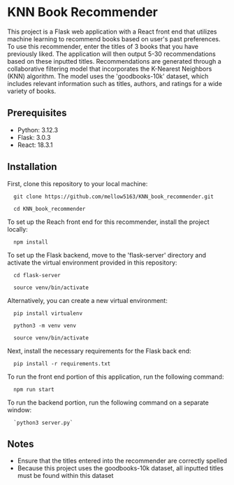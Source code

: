 # KNN Book Recommender

This project is a Flask web application with a React front end that utilizes machine learning to recommend books based on user's past preferences. To use this recommender, enter the titles of 3 books that you have previously liked. The application will then output 5-30 recommendations based on these inputted titles. Recommendations are generated through a collaborative filtering model that incorporates the K-Nearest Neighbors (KNN) algorithm. The model uses the 'goodbooks-10k' dataset, which includes relevant information such as titles, authors, and ratings for a wide variety of books.

## Prerequisites
  - Python: 3.12.3
  - Flask: 3.0.3
  - React: 18.3.1

## Installation
First, clone this repository to your local machine:

      git clone https://github.com/mellow5163/KNN_book_recommender.git
  
      cd KNN_book_recommender


To set up the Reach front end for this recommender, install the project locally:

      npm install

To set up the Flask backend, move to the 'flask-server' directory and activate the virtual environment provided in this repository:

      cd flask-server
  
      source venv/bin/activate
  

Alternatively, you can create a new virtual environment:

      pip install virtualenv
  
      python3 -m venv venv
  
      source venv/bin/activate

Next, install the necessary requirements for the Flask back end:

      pip install -r requirements.txt

To run the front end portion of this application, run the following command:

      npm run start

To run the backend portion, run the following command on a separate window:

      `python3 server.py`

## Notes
- Ensure that the titles entered into the recommender are correctly spelled
- Because this project uses the goodbooks-10k dataset, all inputted titles must be found within this dataset
